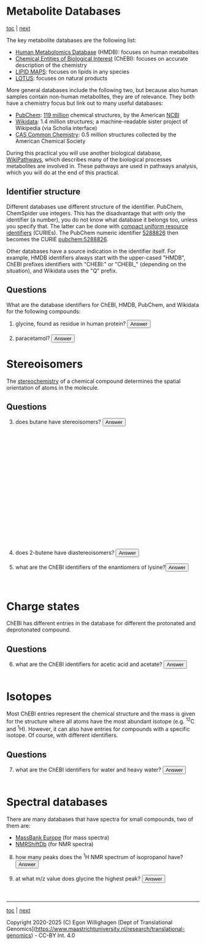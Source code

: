 # Metabolite Databases

[toc](./README.md) | [next](identification.md)

<script>
  function toggleAnswer(id) {
  var answer = document.getElementById(id);
  if (answer.style.visibility === "hidden" ||
      answer.style.visibility === "none") {
    answer.style.visibility = "visible";
  } else {
    answer.style.visibility = "hidden";
  }
}
</script>

The key metabolite databases are the following list:

* [Human Metabolomics Database](http://hmdb.ca) (HMDB): focuses on human metabolites
* [Chemical Entities of Biological Interest](https://www.ebi.ac.uk/chebi/) (ChEBI): focuses on accurate description of the chemistry
* [LIPID MAPS](https://lipidmaps.org/): focuses on lipids in any species
* [LOTUS](https://lotus.naturalproducts.net/): focuses on natural products

More general databases include the following two, but because also human samples contain non-human metabolites, they are of relevance.
They both have a chemistry focus but link out to many useful databases:

* [PubChem](https://pubchem.ncbi.nlm.nih.gov/): [119 million](https://pubchem.ncbi.nlm.nih.gov/docs/statistics) chemical structures, by the American [NCBI](https://www.ncbi.nlm.nih.gov/)
* [Wikidata](https://scholia.toolforge.org/chemical/): 1.4 million structures; a machine-readable sister project of Wikipedia (via Scholia interface)
* [CAS Common Chemistry](https://commonchemistry.cas.org/): 0.5 million structures collected by the American Chemical Society

During this practical you will use another biological database, [WikiPathways](https://www.wikipathways.org/),
which describes many of the biological processes metabolites are involved in. These pathways
are used in pathways analysis, which you will do at the end of this practical.

## Identifier structure

Different databases use different structure of the identifier. PubChem, ChemSpider use integers. This has the disadvantage that
with only the identifier (a number), you do not know what database it belongs too, unless you specify that. The latter can be
done with [compact uniform resource identifiers](https://bioregistry.io/summary) (CURIEs). The PubChem numeric identifier
[5288826](https://pubchem.ncbi.nlm.nih.gov/compound/5288826) then becomes the CURIE [pubchem:5288826](https://bioregistry.io/pubchem:5288826).

Other databases have a source indication in the identifier itself. For example, HMDB identifiers always start with the upper-cased
"HMDB", ChEBI prefixes identifiers with "CHEBI:" or "CHEBI_" (depending on the situation), and Wikidata uses the "Q" prefix.

## Questions

What are the database identifiers for ChEBI, HMDB, PubChem, and Wikidata for the following
compounds:

1. glycine, found as residue in human protein? <button onclick="toggleAnswer('q1')"> Answer</button><span id="q1" style="visibility: hidden"> <a href="https://www.ebi.ac.uk/chebi/searchId.do?chebiId=CHEBI:15428">CHEBI:15428</a>, <a href="https://hmdb.ca/metabolites/HMDB0000123">HMDB0000123</a>, <a href="https://pubchem.ncbi.nlm.nih.gov/compound/750">750</a>, <a href="https://scholia.toolforge.org/chemical/Q620730">Q620730</a></span>
2. paracetamol? <button onclick="toggleAnswer('q2')"> Answer</button><span id="q2" style="visibility: hidden"> CHEBI:46195, HMDB0001859, 1983, Q57055</span>

# Stereoisomers

The [stereochemistry](https://en.wikipedia.org/wiki/Stereochemistry) of a chemical
compound determines the spatial orientation of atoms in the molecule.

## Questions

3. does butane have stereoisomers? <button onclick="toggleAnswer('q3')"> Answer</button><span id="q3" style="visibility: hidden"> Yes, the single bonds can be rotated freely, it has various <a href="https://en.wikipedia.org/wiki/Conformational_isomerism">rotamers</a>.<br /><img src="https://www.simolecule.com/cdkdepict/depict/bot/svg?smi=CCCC" width="300"/></span>
4. does 2-butene have diastereoisomers? <button onclick="toggleAnswer('q4')"> Answer</button><span id="q4" style="visibility: hidden"> Yes, it has rotamers and two cis/trans isomers: the double bond can be <i>cis</i> and <i>trans</i>.</span>
5. what are the ChEBI identifiers of the enantiomers of lysine?<button onclick="toggleAnswer('q5')"> Answer</button><span id="q5" style="visibility: hidden"> CHEBI:16855 and CHEBI:18019 (CHEBI:25094 is a non-existing entity used to specify a compound with unknown stereochemistry)</span>

# Charge states

ChEBI has different entries in the database for different the protonated and deprotonated
compound. 

## Questions

6. what are the ChEBI identifiers for acetic acid and acetate? <button onclick="toggleAnswer('q6')">Answer</button><span id="q6" style="visibility: hidden"> CHEBI:15366 and CHEBI:30089</span>

# Isotopes

Most ChEBI entries represent the chemical structure and the mass is given for the structure where
all atoms have the most abundant isotope (e.g. <sup>12</sup>C and <sup>1</sup>H). However, it can
also have entries for compounds with a specific isotope. Of course, with different identifiers.

## Questions

7. what are the ChEBI identifiers for water and heavy water? <button onclick="toggleAnswer('q7')">Answer</button><span id="q7" style="visibility: hidden"> CHEBI:15377 and CHEBI:41981</span>

# Spectral databases

There are many databases that have spectra for small compounds, two of them are:

* [MassBank Europe](https://massbank.eu/MassBank/) (for mass spectra)
* [NMRShiftDb](https://nmrshiftdb.nmr.uni-koeln.de/) (for NMR spectra)

8. how many peaks does the <sup>1</sup>H NMR spectrum of isopropanol have? <button onclick="toggleAnswer('q8')">Answer</button><span id="q8" style="visibility: hidden"> Two. The hydroxyl proton is not visible in polar solvents, so we only see peaks at 4.04 ppm and 1.22 ppm.</span>
9. at what m/z value does glycine the highest peak? <button onclick="toggleAnswer('q9')">Answer</button><span id="q9" style="visibility: hidden"> That actually depends on the method used. The [M+H]+ peak is around 76, while the [M-H]- peak is around 74. Why do we not measure the [M] peak?</span>


---

[toc](./README.md) | [next](identification.md)

Copyright 2020-2025 (C) Egon Willighagen (Dept of Translational Genomics](https://www.maastrichtuniversity.nl/research/translational-genomics) - CC-BY Int. 4.0
